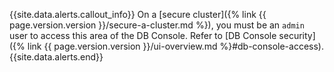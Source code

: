 {{site.data.alerts.callout_info}}
On a [secure cluster]({% link {{ page.version.version }}/secure-a-cluster.md %}), you must be an `admin` user to access this area of the DB Console. Refer to [DB Console security]({% link {{ page.version.version }}/ui-overview.md %}#db-console-access).
{{site.data.alerts.end}}
